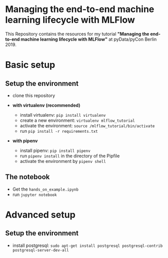 # Managing the end-to-end machine learning lifecycle with MLFlow

This Repository contains the resources for my tutorial **"Managing the end-to-end machine learning lifecycle with MLFlow"** at pyData/pyCon Berlin 2019.

# Basic setup

## Setup the environment
- clone this repository
- **with virtualenv (recommended)**
  - install virtualenv: `pip install virtualenv`
  - create a new environment: `virtualenv mlflow_tutorial`
  - activate the environment: `source /mlflow_tutorial/bin/activate`
  - run `pip install -r requirements.txt`
  
- **with pipenv** 
  - install pipenv: `pip install pipenv`
  - run `pipenv install` in the directory of the Pipfile
  - activate the environment by `pipenv shell`

## The notebook
- Get the `hands_on_example.ipynb`
- run `jupyter notebook`

# Advanced setup

## Setup the environment
- install postgresql: `sudo apt-get install postgresql postgresql-contrib postgresql-server-dev-all`
